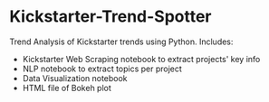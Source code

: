 # Kickstarter-Trend-Spotter
Trend Analysis of Kickstarter trends using Python. Includes:
- Kickstarter Web Scraping notebook to extract projects' key info
- NLP notebook to extract topics per project
- Data Visualization notebook
- HTML file of Bokeh plot 
